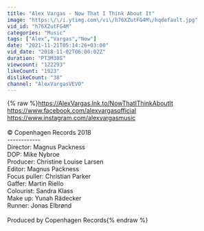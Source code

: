 ```yaml
---
title: "Alex Vargas - Now That I Think About It"
image: "https:\/\/i.ytimg.com\/vi\/h76XZutFG4M\/hqdefault.jpg"
vid_id: "h76XZutFG4M"
categories: "Music"
tags: ["Alex","Vargas","Now"]
date: "2021-11-21T05:14:26+03:00"
vid_date: "2018-11-02T06:00:02Z"
duration: "PT3M38S"
viewcount: "122293"
likeCount: "1923"
dislikeCount: "38"
channel: "AlexVargasVEVO"
---
```

{% raw %}<a rel="nofollow" target="blank" href="https://AlexVargas.lnk.to/NowThatIThinkAboutIt">https://AlexVargas.lnk.to/NowThatIThinkAboutIt</a><br /><a rel="nofollow" target="blank" href="https://www.facebook.com/alexvargasofficial">https://www.facebook.com/alexvargasofficial</a><br /><a rel="nofollow" target="blank" href="https://www.instagram.com/alexvargasmusic">https://www.instagram.com/alexvargasmusic</a><br /><br />© Copenhagen Records 2018<br />------------<br />Director: Magnus Packness<br />DOP: Mike Nybroe<br />Producer: Christine Louise Larsen<br />Editor: Magnus Packness<br />Focus puller: Christian Parker<br />Gaffer: Martin Riello <br />Colourist: Sandra Klass<br />Make up: Yunah Rädecker<br />Runner: Jonas Elbrønd<br /><br />Produced by Copenhagen Records{% endraw %}
